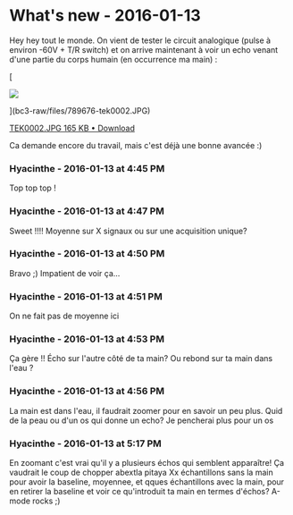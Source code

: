 # What's new  - 2016-01-13

Hey hey tout le monde.   On vient de tester le circuit analogique (pulse à environ -60V + T/R switch) et on arrive maintenant à voir un echo venant d'une partie du corps humain (en occurrence ma main) : 

[

![](bc3-raw/files/789676-tek0002.JPG)

](bc3-raw/files/789676-tek0002.JPG)

[TEK0002.JPG 165 KB • Download](bc3-raw/files/789676-tek0002.JPG)

  Ca demande encore du travail, mais c'est déjà une bonne avancée :)

### **Hyacinthe** - 2016-01-13 at 4:45 PM

Top top top !

### **Hyacinthe** - 2016-01-13 at 4:47 PM

Sweet !!!!  Moyenne sur X signaux ou sur une acquisition unique?

### **Hyacinthe** - 2016-01-13 at 4:50 PM

Bravo ;) Impatient de voir ça...

### **Hyacinthe** - 2016-01-13 at 4:51 PM

On ne fait pas de moyenne ici

### **Hyacinthe** - 2016-01-13 at 4:53 PM

Ça gère !! Écho sur l'autre côté de ta main? Ou rebond sur ta main dans l'eau ?

### **Hyacinthe** - 2016-01-13 at 4:56 PM

La main est dans l'eau, il faudrait zoomer pour en savoir un peu plus. Quid de la peau ou d'un os qui donne un echo? Je pencherai plus pour un os

### **Hyacinthe** - 2016-01-13 at 5:17 PM

En zoomant c'est vrai qu'il y a plusieurs échos qui semblent apparaître!  Ça vaudrait le coup de chopper abextla pitaya Xx échantillons sans la main pour avoir la baseline, moyennee, et qques échantillons avec la main, pour en retirer la baseline et voir ce qu'introduit ta main en termes d'échos? A-mode rocks ;)

